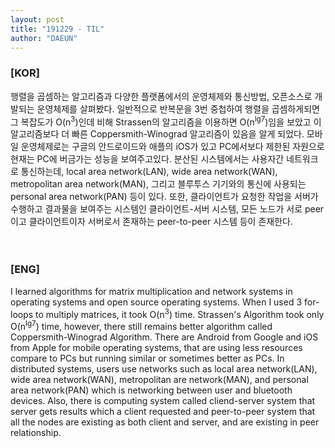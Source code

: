 ```yaml
---
layout: post
title: "191229 - TIL"
author: "DAEUN"
---
```


### [KOR]
행렬을 곱셈하는 알고리즘과 다양한 플랫폼에서의 운영체제와 통신방법, 오픈소스로 개발되는 운영체제를 살펴봤다. 일반적으로 반복문을 3번 중첩하여 행렬을 곱셈하게되면 그 복잡도가 O(n<sup>3</sup>)인데 비해 Strassen의 알고리즘을 이용하면 O(n<sup>lg7</sup>)임을 보았고 이 알고리즘보다 더 빠른 Coppersmith-Winograd 알고리즘이 있음을 알게 되었다. 모바일 운영체제로는 구글의 안드로이드와 애플의 iOS가 있고 PC에서보다 제한된 자원으로 현재는 PC에 버금가는 성능을 보여주고있다. 분산된 시스템에서는 사용자간 네트워크로 통신하는데, local area network(LAN), wide area network(WAN), metropolitan area network(MAN), 그리고 블루투스 기기와의 통신에 사용되는 personal area network(PAN) 등이 있다. 또한, 클라이언트가 요청한 작업을 서버가 수행하고 결과물을 보여주는 시스템인 클라이언트-서버 시스템, 모든 노드가 서로 peer이고 클라이언트이자 서버로서 존재하는 peer-to-peer 시스템 등이 존재한다.
<br><br><br>
### [ENG]
I learned algorithms for matrix multiplication and network systems in operating systems and open source operating systems. When I used 3 for-loops to multiply matrices, it took O(n<sup>3</sup>) time. Strassen's Algorithm took only O(n<sup>lg7</sup>) time, however, there still remains better algorithm called Coppersmith-Winograd Algorithm. There are Android from Google and iOS from Apple for mobile operating systems, that are using less resources compare to PCs but running similar or sometimes better as PCs. In distributed systems, users use networks such as local area network(LAN), wide area network(WAN), metropolitan are network(MAN), and personal area network(PAN) which is networking between user and bluetooth devices. Also, there is computing system called cliend-server system that server gets results which a client requested and peer-to-peer system that all the nodes are existing as both client and server, and are existing in peer relationship.